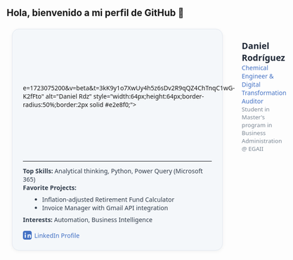 ## Hola, bienvenido a mi perfil de GitHub 👋

<!-- Professional Profile Card for Daniel Rdz -->
<div style="max-width:430px;margin:24px auto;padding:24px;border-radius:16px;background:#f4f7fa;border:1px solid #e2e8f0;box-shadow:0 2px 8px rgba(0,0,0,0.05);font-family:Segoe UI,sans-serif;">
  <div style="display:flex;align-items:center;gap:16px;">
   e=1723075200&v=beta&t=3kK9y1o7XwUy4h5z6sDv2R9qQZ4ChTnqC1wG-K2fFto" alt="Daniel Rdz" style="width:64px;height:64px;border-radius:50%;border:2px solid #e2e8f0;">
    <div>
      <h2 style="margin:0;font-size:1.4em;color:#212a38;">Daniel Rodríguez</h2>
      <div style="color:#4371c4;font-weight:500;font-size:1em;">Chemical Engineer & Digital Transformation Auditor</div>
      <div style="font-size:0.94em;color:#7b8794;">Student in Master's program in Business Administration @ EGAII</div>
    </div>
  </div>
  <hr style="margin:18px 0 12px 0;border:0;border-top:1px solid #e2e8f0;">
  <div style="font-size:1em;color:#323e4d;">
    <strong>Top Skills:</strong> Analytical thinking, Python, Power Query (Microsoft 365)
    <br>
    <strong>Favorite Projects:</strong>
    <ul style="margin:8px 0 8px 20px;">
      <li>Inflation-adjusted Retirement Fund Calculator</li>
      <li>Invoice Manager with Gmail API integration</li>
    </ul>
    <strong>Interests:</strong> Automation, Business Intelligence
  </div>
  <div style="margin-top:16px;">
    <a href="https://www.linkedin.com/in/daniel-rdz-rdz/" target="_blank" style="display:inline-flex;align-items:center;text-decoration:none;color:#4371c4;font-weight:500;">
      <svg width="20" height="20" viewBox="0 0 24 24" fill="#4371c4" style="margin-right:6px;"><path d="M19 0h-14c-2.76 0-5 2.24-5 5v14c0 2.76 2.24 5 5 5h14c2.76 0 5-2.24 5-5v-14c0-2.76-2.24-5-5-5zm-11 19h-3v-9h3v9zm-1.5-10.29c-.97 0-1.75-.79-1.75-1.76 0-.97.78-1.75 1.75-1.75s1.75.78 1.75 1.75c0 .97-.78 1.76-1.75 1.76zm15.5 10.29h-3v-4.5c0-1.08-.02-2.47-1.5-2.47s-1.73 1.17-1.73 2.39v4.58h-3v-9h2.89v1.23h.04c.4-.75 1.37-1.54 2.82-1.54 3.01 0 3.57 1.98 3.57 4.56v4.75z"/></svg>
      LinkedIn Profile
    </a>
  </div>
</div>
